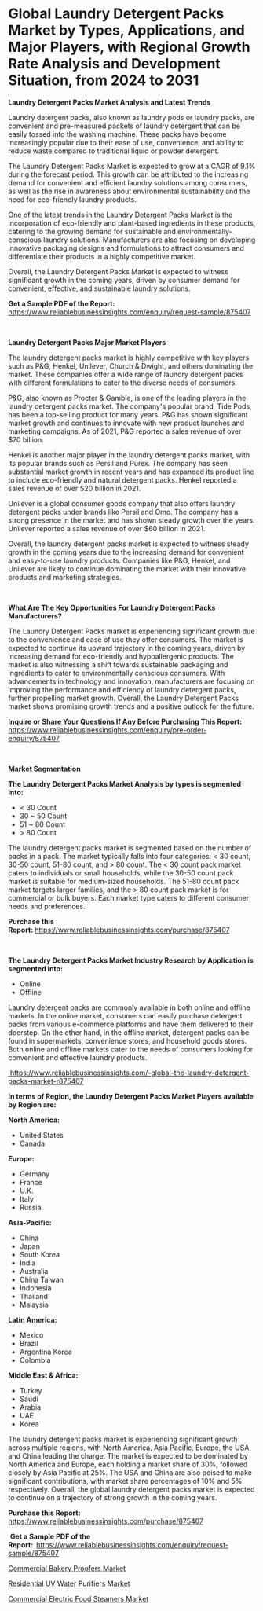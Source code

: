 <p><h1>Global Laundry Detergent Packs Market by Types, Applications, and Major Players, with Regional Growth Rate Analysis and Development Situation, from 2024 to 2031</h1></p><p><strong>Laundry Detergent Packs Market Analysis and Latest Trends</strong></p>
<p><p>Laundry detergent packs, also known as laundry pods or laundry packs, are convenient and pre-measured packets of laundry detergent that can be easily tossed into the washing machine. These packs have become increasingly popular due to their ease of use, convenience, and ability to reduce waste compared to traditional liquid or powder detergent.</p><p>The Laundry Detergent Packs Market is expected to grow at a CAGR of 9.1% during the forecast period. This growth can be attributed to the increasing demand for convenient and efficient laundry solutions among consumers, as well as the rise in awareness about environmental sustainability and the need for eco-friendly laundry products.</p><p>One of the latest trends in the Laundry Detergent Packs Market is the incorporation of eco-friendly and plant-based ingredients in these products, catering to the growing demand for sustainable and environmentally-conscious laundry solutions. Manufacturers are also focusing on developing innovative packaging designs and formulations to attract consumers and differentiate their products in a highly competitive market.</p><p>Overall, the Laundry Detergent Packs Market is expected to witness significant growth in the coming years, driven by consumer demand for convenient, effective, and sustainable laundry solutions.</p></p>
<p><strong>Get a Sample PDF of the Report:&nbsp;</strong> <a href="https://www.reliablebusinessinsights.com/enquiry/request-sample/875407">https://www.reliablebusinessinsights.com/enquiry/request-sample/875407</a></p>
<p>&nbsp;</p>
<p><strong>Laundry Detergent Packs Major Market Players</strong></p>
<p><p>The laundry detergent packs market is highly competitive with key players such as P&G, Henkel, Unilever, Church & Dwight, and others dominating the market. These companies offer a wide range of laundry detergent packs with different formulations to cater to the diverse needs of consumers. </p><p>P&G, also known as Procter & Gamble, is one of the leading players in the laundry detergent packs market. The company's popular brand, Tide Pods, has been a top-selling product for many years. P&G has shown significant market growth and continues to innovate with new product launches and marketing campaigns. As of 2021, P&G reported a sales revenue of over $70 billion.</p><p>Henkel is another major player in the laundry detergent packs market, with its popular brands such as Persil and Purex. The company has seen substantial market growth in recent years and has expanded its product line to include eco-friendly and natural detergent packs. Henkel reported a sales revenue of over $20 billion in 2021.</p><p>Unilever is a global consumer goods company that also offers laundry detergent packs under brands like Persil and Omo. The company has a strong presence in the market and has shown steady growth over the years. Unilever reported a sales revenue of over $60 billion in 2021.</p><p>Overall, the laundry detergent packs market is expected to witness steady growth in the coming years due to the increasing demand for convenient and easy-to-use laundry products. Companies like P&G, Henkel, and Unilever are likely to continue dominating the market with their innovative products and marketing strategies.</p></p>
<p>&nbsp;</p>
<p><strong>What Are The Key Opportunities For Laundry Detergent Packs Manufacturers?</strong></p>
<p><p>The Laundry Detergent Packs market is experiencing significant growth due to the convenience and ease of use they offer consumers. The market is expected to continue its upward trajectory in the coming years, driven by increasing demand for eco-friendly and hypoallergenic products. The market is also witnessing a shift towards sustainable packaging and ingredients to cater to environmentally conscious consumers. With advancements in technology and innovation, manufacturers are focusing on improving the performance and efficiency of laundry detergent packs, further propelling market growth. Overall, the Laundry Detergent Packs market shows promising growth trends and a positive outlook for the future.</p></p>
<p><strong>Inquire or Share Your Questions If Any Before Purchasing This Report:</strong> <a href="https://www.reliablebusinessinsights.com/enquiry/pre-order-enquiry/875407">https://www.reliablebusinessinsights.com/enquiry/pre-order-enquiry/875407</a></p>
<p>&nbsp;</p>
<p><strong>Market Segmentation</strong></p>
<p><strong>The Laundry Detergent Packs Market Analysis by types is segmented into:</strong></p>
<p><ul><li>< 30 Count</li><li>30 ~ 50 Count</li><li>51 ~ 80 Count</li><li>> 80 Count</li></ul></p>
<p><p>The laundry detergent packs market is segmented based on the number of packs in a pack. The market typically falls into four categories: < 30 count, 30-50 count, 51-80 count, and > 80 count. The < 30 count pack market caters to individuals or small households, while the 30-50 count pack market is suitable for medium-sized households. The 51-80 count pack market targets larger families, and the > 80 count pack market is for commercial or bulk buyers. Each market type caters to different consumer needs and preferences.</p></p>
<p><strong>Purchase this Report:&nbsp;</strong><a href="https://www.reliablebusinessinsights.com/purchase/875407">https://www.reliablebusinessinsights.com/purchase/875407</a></p>
<p>&nbsp;</p>
<p><strong>The Laundry Detergent Packs Market Industry Research by Application is segmented into:</strong></p>
<p><ul><li>Online</li><li>Offline</li></ul></p>
<p><p>Laundry detergent packs are commonly available in both online and offline markets. In the online market, consumers can easily purchase detergent packs from various e-commerce platforms and have them delivered to their doorstep. On the other hand, in the offline market, detergent packs can be found in supermarkets, convenience stores, and household goods stores. Both online and offline markets cater to the needs of consumers looking for convenient and effective laundry products.</p></p>
<p><a href="https://www.reliablebusinessinsights.com/-global-the-laundry-detergent-packs-market-r875407">&nbsp;https://www.reliablebusinessinsights.com/-global-the-laundry-detergent-packs-market-r875407</a></p>
<p><strong>In terms of Region, the Laundry Detergent Packs Market Players available by Region are:</strong></p>
<p>
    <p> <strong> North America: </strong>
        <ul>
            <li>United States</li>
            <li>Canada</li>
        </ul>
        </p> 
    <p> <strong> Europe: </strong>
        <ul>
            <li>Germany</li>
            <li>France</li>
            <li>U.K.</li>
            <li>Italy</li>
            <li>Russia</li>
        </ul>
        </p> 
    <p> <strong> Asia-Pacific: </strong>
        <ul>
            <li>China</li>
            <li>Japan</li>
            <li>South Korea</li>
            <li>India</li>
            <li>Australia</li>
            <li>China Taiwan</li>
            <li>Indonesia</li>
            <li>Thailand</li>
            <li>Malaysia</li>
        </ul>
        </p> 
    <p> <strong> Latin America: </strong>
        <ul>
            <li>Mexico</li>
            <li>Brazil</li>
            <li>Argentina Korea</li>
            <li>Colombia</li>
        </ul>
        </p> 
    <p> <strong> Middle East & Africa: </strong>
        <ul>
            <li>Turkey</li>
            <li>Saudi</li>
            <li>Arabia</li>
            <li>UAE</li>
            <li>Korea</li>
        </ul>
    </p>
    </p>
<p><p>The laundry detergent packs market is experiencing significant growth across multiple regions, with North America, Asia Pacific, Europe, the USA, and China leading the charge. The market is expected to be dominated by North America and Europe, each holding a market share of 30%, followed closely by Asia Pacific at 25%. The USA and China are also poised to make significant contributions, with market share percentages of 10% and 5% respectively. Overall, the global laundry detergent packs market is expected to continue on a trajectory of strong growth in the coming years.</p></p>
<p><strong>Purchase this Report: </strong><a href="https://www.reliablebusinessinsights.com/purchase/875407">https://www.reliablebusinessinsights.com/purchase/875407</a></p>
<p>&nbsp;<strong>Get a Sample PDF of the Report:&nbsp;&nbsp;</strong><a href="https://www.reliablebusinessinsights.com/enquiry/request-sample/875407">https://www.reliablebusinessinsights.com/enquiry/request-sample/875407</a></p>
<p><strong></strong></p>
<p><p><a href="https://github.com/erickahgreen002024/Market-Research-Report-List-1/blob/main/commercial-bakery-proofers-market.md">Commercial Bakery Proofers Market</a></p><p><a href="https://github.com/BurtonGALEN/Market-Research-Report-List-1/blob/main/residential-uv-water-purifiers-market.md">Residential UV Water Purifiers Market</a></p><p><a href="https://github.com/violawzepeda0462024/Market-Research-Report-List-1/blob/main/commercial-electric-food-steamers-market.md">Commercial Electric Food Steamers Market</a></p></p>
